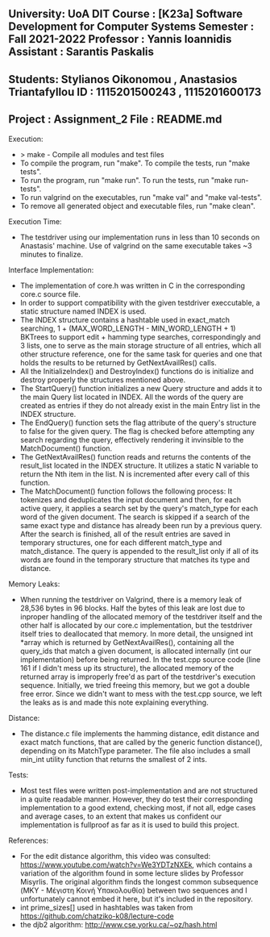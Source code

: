 University: UoA DIT
 Course : [K23a] Software Development for Computer Systems
 Semester : Fall 2021-2022
 Professor : Yannis Ioannidis 
 Assistant : Sarantis Paskalis
 --------------------------------
 Students: Stylianos Oikonomou , Anastasios Triantafyllou
 ID : 1115201500243 , 1115201600173 
 --------------------------------
 Project : Assignment_2
 File : README.md
 --------------------------------

Execution:
- \> make - Compile all modules and test files
- To compile the program, run "make". To compile the tests, run "make tests".
- To run the program, run "make run". To run the tests, run "make run-tests".
- To run valgrind on the executables, run "make val" and "make val-tests".
- To remove all generated object and executable files, run "make clean".

Execution Time:
- The testdriver using our implementation runs in less than 10 seconds on Anastasis' machine. Use of valgrind on the same executable takes ~3 minutes to finalize.

Interface Implementation:
- The implementation of core.h was written in C in the corresponding core.c source file.
- In order to support compatibility with the given testdriver execcutable, a static structure named INDEX is used.
- The INDEX structure contains a hashtable used in exact_match searching, 1 + (MAX_WORD_LENGTH - MIN_WORD_LENGTH + 1) BKTrees to support edit + hamming type searches, correspondingly and 3 lists, one to serve as the main storage structure of all entries, which all other structure reference, one for the same task for queries and one that holds the results to be returned by GetNextAvailRes() calls.
- All the InitializeIndex() and DestroyIndex() functions do is initialize and destroy properly the structures mentioned above.
- The StartQuery() function initializes a new Query structure and adds it to the main Query list located in INDEX. All the words of the query are created as entries if they do not already exist in the main Entry list in the INDEX structure.
- The EndQuery() function sets the flag attribute of the query's structure to false for the given query. The flag is checked before attempting any search regarding the query, effectively rendering it invinsible to the MatchDocument() function.
- The GetNextAvailRes() function reads and returns the contents of the result_list located in the INDEX structure. It utilizes a static N variable to return the Nth item in the list. N is incremented after every call of this function.
- The MatchDocument() function follows the following process: It tokenizes and deduplicates the input document and then, for each active query, it applies a search set by the query's match_type for each word of the given document. The search is skipped if a search of the same exact type and distance has already been run by a previous query. After the search is finished, all of the result entries are saved in temporary structures, one for each different match_type and match_distance. The query is appended to the result_list only if all of its words are found in the temporary structure that matches its type and distance.

Memory Leaks:
- When running the testdriver on Valgrind, there is a memory leak of 28,536 bytes in 96 blocks. Half the bytes of this leak are lost due to inproper handling of the allocated memory of the testdriver itself and the other half is allocated by our core.c implementation, but the testdriver itself tries to deallocated that memory. In more detail, the unsigned int *array which is returned by GetNextAvailRes(), containing all the query_ids that match a given document, is allocated internally (int our implementation) before being returned. In the test.cpp source code (line 161 if I didn't mess up its structure), the allocated memory of the returned array is improperly free'd as part of the testdriver's execution sequence. Initially, we tried freeing this memory, but we got a double free error. Since we didn't want to mess with the test.cpp source, we left the leaks as is and made this note explaining everything.

Distance:
- The distance.c file implements the hamming distance, edit distance and exact match functions, that are called by the generic function distance(), depending on its MatchType parameter. The file also includes a small min_int utility function that returns the smallest of 2 ints.

Tests:
- Most test files were written post-implementation and are not structured in a quite readable manner. However, they do test their corresponding implementation to a good extend, checking most, if not all, edge cases and average cases, to an extent that makes us confident our implementation is fullproof as far as it is used to build this project.

References:
- For the edit distance algorithm, this video was consulted: https://www.youtube.com/watch?v=We3YDTzNXEk, which contains a variation of the algorithm found in some lecture slides by Professor Misyrlis. The original algorithm finds the longest common subsequence (ΜΚΥ - Μέγιστη Κοινή Υπακολουθία) between two sequences and I unfortunately cannot embed it here, but it's included in the repository.
- int prime_sizes[] used in hashtables was taken from https://github.com/chatziko-k08/lecture-code
- the djb2 algorithm: http://www.cse.yorku.ca/~oz/hash.html
